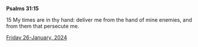 **Psalms 31:15**

15 My times are in thy hand: deliver me from the hand of mine enemies, and from them that persecute me.

[Friday 26-January, 2024](https://getbible.life/kjv/Psalms/31/15)
